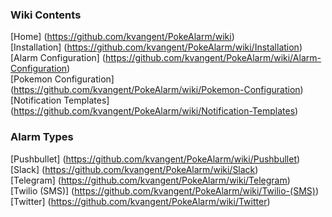 ### **Wiki Contents**  
[Home] (https://github.com/kvangent/PokeAlarm/wiki)  
[Installation] (https://github.com/kvangent/PokeAlarm/wiki/Installation)  
[Alarm Configuration] (https://github.com/kvangent/PokeAlarm/wiki/Alarm-Configuration)    
[Pokemon Configuration] (https://github.com/kvangent/PokeAlarm/wiki/Pokemon-Configuration)
[Notification Templates] (https://github.com/kvangent/PokeAlarm/wiki/Notification-Templates)

### **Alarm Types**  
[Pushbullet] (https://github.com/kvangent/PokeAlarm/wiki/Pushbullet)  
[Slack] (https://github.com/kvangent/PokeAlarm/wiki/Slack)  
[Telegram] (https://github.com/kvangent/PokeAlarm/wiki/Telegram)    
[Twilio (SMS)] (https://github.com/kvangent/PokeAlarm/wiki/Twilio-(SMS))  
[Twitter] (https://github.com/kvangent/PokeAlarm/wiki/Twitter) 
